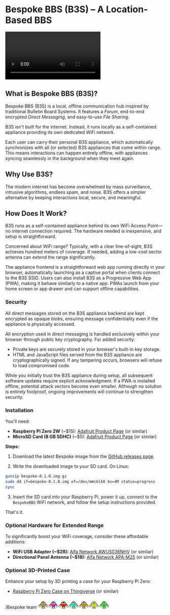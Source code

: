 # Bespoke BBS (B3S) – A Location-Based BBS

![Feature Overview](doc/overview.mp4)

## What is Bespoke BBS (B3S)?

Bespoke BBS (B3S) is a local, offline communication hub inspired by traditional Bulletin Board Systems. It features a *Forum*, end-to-end encrypted *Direct Messaging*, and easy-to-use *File Sharing*.

B3S isn't built for the internet. Instead, it runs locally as a self-contained appliance providing its own dedicated WiFi network.

Each user can carry their personal B3S appliance, which automatically synchronizes with all (or selected) B3S appliances that come within range. This means interactions can happen entirely offline, with appliances syncing seamlessly in the background when they meet again.

## Why Use B3S?

The modern internet has become overwhelmed by mass surveillance, intrusive algorithms, endless spam, and noise. B3S offers a simpler alternative by keeping interactions local, secure, and meaningful.

## How Does It Work?

B3S runs as a self-contained appliance behind its own WiFi Access Point—no internet connection required. The hardware needed is inexpensive, and setup is straightforward.

Concerned about WiFi range? Typically, with a clear line-of-sight, B3S achieves hundred meters of coverage. If needed, adding a low-cost sector antenna can extend the range significantly.

The appliance frontend is a straightforward web app running directly in your browser, automatically launching as a captive portal when clients connect to the B3S SSID. Users can also install B3S as a Progressive Web App (PWA), making it behave similarly to a native app. PWAs launch from your home screen or app drawer and can support offline capabilities.

### Security

All direct messages stored on the B3S appliance backend are kept encrypted as opaque blobs, ensuring message confidentiality even if the appliance is physically accessed.

All encryption used in direct messaging is handled exclusively within your browser through public key cryptography. For added security:

- Private keys are securely stored in your browser's built-in key storage.
- HTML and JavaScript files served from the B3S appliance are cryptographically signed. If any tampering occurs, browsers will refuse to load compromised code.

While you initially trust the B3S appliance during setup, all subsequent software updates require explicit acknowledgment. If a PWA is installed offline, potential attack vectors become even smaller. Although no solution is entirely foolproof, ongoing improvements will continue to strengthen security.

### Installation

You'll need:

- **Raspberry Pi Zero 2W** (\~\$15): [Adafruit Product Page](https://www.adafruit.com/product/5291) (or similar)
- **MicroSD Card (8 GB SDHC)** (\~\$5): [Adafruit Product Page](https://www.adafruit.com/product/1294) (or similar)

**Steps:**

1. Download the latest Bespoke image from the [GitHub releases page](https://github.com/joagre/bespoke/releases).

2. Write the downloaded image to your SD card. On Linux:

```bash
gunzip bespoke-0.1.0.img.gz
sudo dd if=bespoke-0.1.0.img of=/dev/mmcblk0 bs=4M status=progress
sync
```

3. Insert the SD card into your Raspberry Pi, power it up, connect to the `BespokeBBS` WiFi network, and follow the setup instructions provided.

That's it.

### Optional Hardware for Extended Range

To significantly boost your WiFi coverage, consider these affordable additions:

- **WiFi USB Adapter (\~\$28):** [Alfa Network AWUS036NHV](https://alfa-network.eu/wi-fi/wi-fi-adapters/awus036nhv) (or similar)
- **Directional Panel Antenna (\~\$18):** [Alfa Network APA-M25](https://alfa-network.eu/antennas/wi-fi-antennas/apa-m25) (or similar)

### Optional 3D-Printed Case

Enhance your setup by 3D printing a case for your Raspberry Pi Zero:

- [Raspberry Pi Zero Case on Thingiverse](https://www.thingiverse.com/thing:1167846) (or similar)

/Bespoke team
![The Bespoke team](lib/webapp/priv/docroot/images/the-team.gif)
